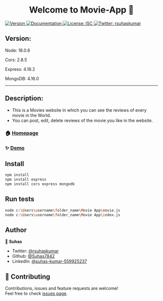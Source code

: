 <h1 align="center">Welcome to Movie-App 👋</h1>
<p>
  <a href="https://www.npmjs.com/package/movie-app" target="_blank">
    <img alt="Version" src="https://img.shields.io/npm/v/movie-app.svg">
  </a>
  <a href="https://github.com/Suhas7842/Movie-App" target="_blank">
    <img alt="Documentation" src="https://img.shields.io/badge/documentation-yes-brightgreen.svg" />
  </a>
  <a href="#" target="_blank">
    <img alt="License: ISC" src="https://img.shields.io/badge/License-ISC-yellow.svg" />
  </a>
  <a href="https://twitter.com/rsuhaskumar" target="_blank">
    <img alt="Twitter: rsuhaskumar" src="https://img.shields.io/twitter/follow/rsuhaskumar.svg?style=social" />
  </a>
</p>
<h2>Version:</h2>
<p>Node: 18.0.6</p>
<p>Cors: 2.8.5</p>
<p>Express: 4.18.2</p>
<p>MongoDB: 4.16.0</p>

----------------------

<h2>Description:</h2>

 * This is a Movies website in which you can see the reviews of every movie in the World.
 * You can post, edit, delete reviews of the movie you like in the website.

### 🏠 [Homepage](https://github.com/Suhas7842/Movie-App)

### ✨ [Demo](https://github.com/Suhas7842/Movie-App)

## Install

```sh
npm install
npm install express
npm install cors express mongodb
```

## Run tests

```sh
node c:\Users\username\folder_name\Movie App\movie.js
node c:\Users\username\folder_name\Movie App\index.js
```

## Author

👤 **Suhas**

* Twitter: [@rsuhaskumar](https://twitter.com/rsuhaskumar)
* Github: [@Suhas7842](https://github.com/Suhas7842)
* LinkedIn: [@suhas-kumar-559925237](https://linkedin.com/in/suhas-kumar-559925237)

## 🤝 Contributing

Contributions, issues and feature requests are welcome!<br />Feel free to check [issues page]( https://github.com/Suhas7842/Movie-App/issues). 
